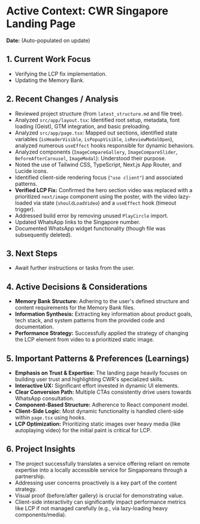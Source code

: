 # Active Context: CWR Singapore Landing Page

**Date:** (Auto-populated on update)

## 1. Current Work Focus

*   Verifying the LCP fix implementation.
*   Updating the Memory Bank.

## 2. Recent Changes / Analysis

*   Reviewed project structure (from `latest_structure.md` and file tree).
*   Analyzed `src/app/layout.tsx`: Identified root setup, metadata, font loading (Geist), GTM integration, and basic preloading.
*   Analyzed `src/app/page.tsx`: Mapped out sections, identified state variables (`isHeaderVisible`, `isPopupVisible`, `isReviewModalOpen`), analyzed numerous `useEffect` hooks responsible for dynamic behaviors.
*   Analyzed components (`ImageCompareGallery`, `ImageCompareSlider`, `BeforeAfterCarousel`, `ImageModal`): Understood their purpose.
*   Noted the use of Tailwind CSS, TypeScript, Next.js App Router, and Lucide icons.
*   Identified client-side rendering focus (`"use client"`) and associated patterns.
*   **Verified LCP Fix:** Confirmed the hero section video was replaced with a prioritized `next/image` component using the poster, with the video lazy-loaded via state (`shouldLoadVideo`) and a `useEffect` hook (timeout trigger).
*   Addressed build error by removing unused `PlayCircle` import.
*   Updated WhatsApp links to the Singapore number.
*   Documented WhatsApp widget functionality (though file was subsequently deleted).

## 3. Next Steps

*   Await further instructions or tasks from the user.

## 4. Active Decisions & Considerations

*   **Memory Bank Structure:** Adhering to the user's defined structure and content requirements for the Memory Bank files.
*   **Information Synthesis:** Extracting key information about product goals, tech stack, and system patterns from the provided code and documentation.
*   **Performance Strategy:** Successfully applied the strategy of changing the LCP element from video to a prioritized static image.

## 5. Important Patterns & Preferences (Learnings)

*   **Emphasis on Trust & Expertise:** The landing page heavily focuses on building user trust and highlighting CWR's specialized skills.
*   **Interactive UX:** Significant effort invested in dynamic UI elements.
*   **Clear Conversion Path:** Multiple CTAs consistently drive users towards WhatsApp consultation.
*   **Component-Based Structure:** Adherence to React component model.
*   **Client-Side Logic:** Most dynamic functionality is handled client-side within `page.tsx` using hooks.
*   **LCP Optimization:** Prioritizing static images over heavy media (like autoplaying video) for the initial paint is critical for LCP.

## 6. Project Insights

*   The project successfully translates a service offering reliant on remote expertise into a locally accessible service for Singaporeans through a partnership.
*   Addressing user concerns proactively is a key part of the content strategy.
*   Visual proof (before/after gallery) is crucial for demonstrating value.
*   Client-side interactivity can significantly impact performance metrics like LCP if not managed carefully (e.g., via lazy-loading heavy components/media). 